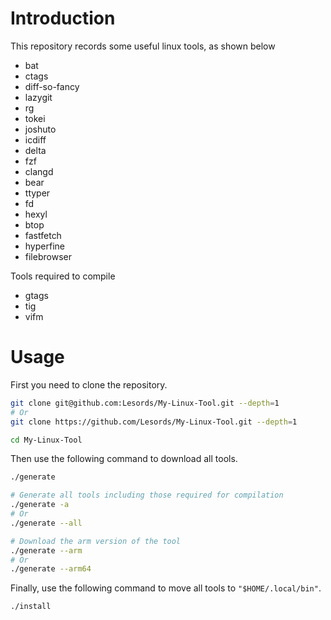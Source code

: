 # Introduction

This repository records some useful linux tools, as shown below

- bat
- ctags
- diff-so-fancy
- lazygit
- rg
- tokei
- joshuto
- icdiff
- delta
- fzf
- clangd
- bear
- ttyper
- fd
- hexyl
- btop
- fastfetch
- hyperfine
- filebrowser

Tools required to compile

- gtags
- tig
- vifm

# Usage

First you need to clone the repository.

```bash
git clone git@github.com:Lesords/My-Linux-Tool.git --depth=1
# Or
git clone https://github.com/Lesords/My-Linux-Tool.git --depth=1

cd My-Linux-Tool
```

Then use the following command to download all tools.

```bash
./generate

# Generate all tools including those required for compilation
./generate -a
# Or
./generate --all

# Download the arm version of the tool
./generate --arm
# Or
./generate --arm64
```

Finally, use the following command to move all tools to `"$HOME/.local/bin"`.

```bash
./install
```
